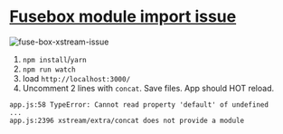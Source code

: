# [Fusebox module import issue](https://github.com/fuse-box/fuse-box/issues/541)

![fuse-box-xstream-issue](https://cloud.githubusercontent.com/assets/736697/26168009/17d4e65c-3b52-11e7-8406-9c567a1fbebb.gif)

1) `npm install`/`yarn`
2) `npm run watch`
3) load `http://localhost:3000/`
4) Uncomment 2 lines with `concat`. Save files. App should HOT reload.
```
app.js:58 TypeError: Cannot read property 'default' of undefined
...
app.js:2396 xstream/extra/concat does not provide a module
```
